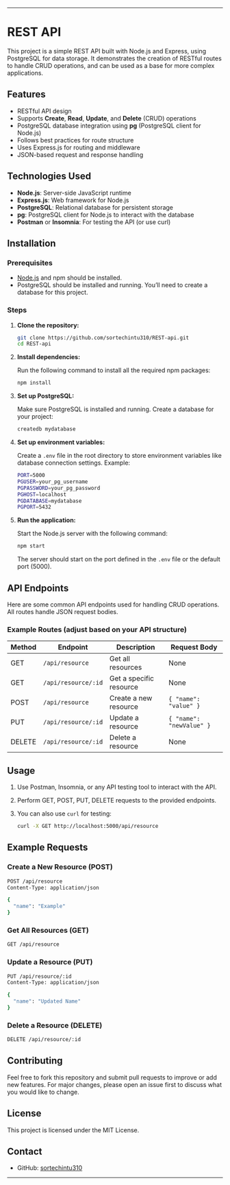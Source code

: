

---

# REST API

This project is a simple REST API built with Node.js and Express, using PostgreSQL for data storage. It demonstrates the creation of RESTful routes to handle CRUD operations, and can be used as a base for more complex applications.

## Features

- RESTful API design
- Supports **Create**, **Read**, **Update**, and **Delete** (CRUD) operations
- PostgreSQL database integration using **pg** (PostgreSQL client for Node.js)
- Follows best practices for route structure
- Uses Express.js for routing and middleware
- JSON-based request and response handling

## Technologies Used

- **Node.js**: Server-side JavaScript runtime
- **Express.js**: Web framework for Node.js
- **PostgreSQL**: Relational database for persistent storage
- **pg**: PostgreSQL client for Node.js to interact with the database
- **Postman** or **Insomnia**: For testing the API (or use curl)
  
## Installation

### Prerequisites

- [Node.js](https://nodejs.org/) and npm should be installed.
- PostgreSQL should be installed and running. You’ll need to create a database for this project.

### Steps

1. **Clone the repository:**

   ```bash
   git clone https://github.com/sortechintu310/REST-api.git
   cd REST-api
   ```

2. **Install dependencies:**

   Run the following command to install all the required npm packages:

   ```bash
   npm install
   ```

3. **Set up PostgreSQL:**

   Make sure PostgreSQL is installed and running. Create a database for your project:

   ```bash
   createdb mydatabase
   ```

4. **Set up environment variables:**

   Create a `.env` file in the root directory to store environment variables like database connection settings. Example:

   ```bash
   PORT=5000
   PGUSER=your_pg_username
   PGPASSWORD=your_pg_password
   PGHOST=localhost
   PGDATABASE=mydatabase
   PGPORT=5432
   ```

5. **Run the application:**

   Start the Node.js server with the following command:

   ```bash
   npm start
   ```

   The server should start on the port defined in the `.env` file or the default port (5000).

## API Endpoints

Here are some common API endpoints used for handling CRUD operations. All routes handle JSON request bodies.

### Example Routes (adjust based on your API structure)

| Method | Endpoint           | Description             | Request Body |
|--------|--------------------|-------------------------|--------------|
| GET    | `/api/resource`     | Get all resources       | None         |
| GET    | `/api/resource/:id` | Get a specific resource | None         |
| POST   | `/api/resource`     | Create a new resource   | `{ "name": "value" }` |
| PUT    | `/api/resource/:id` | Update a resource       | `{ "name": "newValue" }` |
| DELETE | `/api/resource/:id` | Delete a resource       | None         |

## Usage

1. Use Postman, Insomnia, or any API testing tool to interact with the API.
2. Perform GET, POST, PUT, DELETE requests to the provided endpoints.
3. You can also use `curl` for testing:

   ```bash
   curl -X GET http://localhost:5000/api/resource
   ```

## Example Requests

### Create a New Resource (POST)

```bash
POST /api/resource
Content-Type: application/json

{
  "name": "Example"
}
```

### Get All Resources (GET)

```bash
GET /api/resource
```

### Update a Resource (PUT)

```bash
PUT /api/resource/:id
Content-Type: application/json

{
  "name": "Updated Name"
}
```

### Delete a Resource (DELETE)

```bash
DELETE /api/resource/:id
```

## Contributing

Feel free to fork this repository and submit pull requests to improve or add new features. For major changes, please open an issue first to discuss what you would like to change.

## License

This project is licensed under the MIT License.

## Contact

- GitHub: [sortechintu310](https://github.com/sortechintu310)

---

